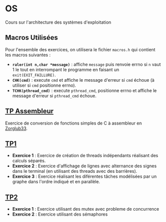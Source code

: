 # OS
Cours sur l'architecture des systèmes d'exploitation

## Macros Utilisées
Pour l'ensemble des exercices, on utilisera le fichier `macros.h` qui contient les macros suivantes : 
- **`raler(int n,char *message)`** : affiche `message` puis renvoie errno si `n` vaut 1 le tout en interrompant le programme en faisant un `exit(EXIT_FAILLURE)`.
- **`CHK(cmd)`** : execute `cmd` et affiche le message d'erreur si `cmd` échoue (à utiliser si `cmd` positionne errno).
- **`TCHK(pthread_cmd)`** : execute `pthread_cmd`, positionne errno et affiche le message d'erreur si `pthread_cmd` échoue.
## [TP Assembleur](https://github.com/LosKeeper/OS/blob/main/TP_Assembleur/suj-exo1.pdf)
Exercice de conversion de fonctions simples de C à assembleur en [Zorglub33](https://github.com/sandhose/z33-emulator).

## [TP1](https://github.com/LosKeeper/OS/blob/main/TP1/suj-tp1.pdf)
- **Exercice 1** : Exercice de création de threads indépendants réalisant des calculs séparés.
- **Exercice 2** : Exercice d'affichage de lignes avec alternance des signes dans le terminal (en utilisant des threads avec des barrières).
- **Exercice 3** : Exercice réalisant les diférentes tâches modélisées par un graphe dans l'ordre indiqué et en parallèle.

## [TP2](https://github.com/LosKeeper/OS/blob/main/TP2/suj-tp2.pdf)
- **Exercice 1** : Exercice utilisant des mutex avec probleme de concurrence
- **Exercice 2** : Exercice utilisant des sémaphores
